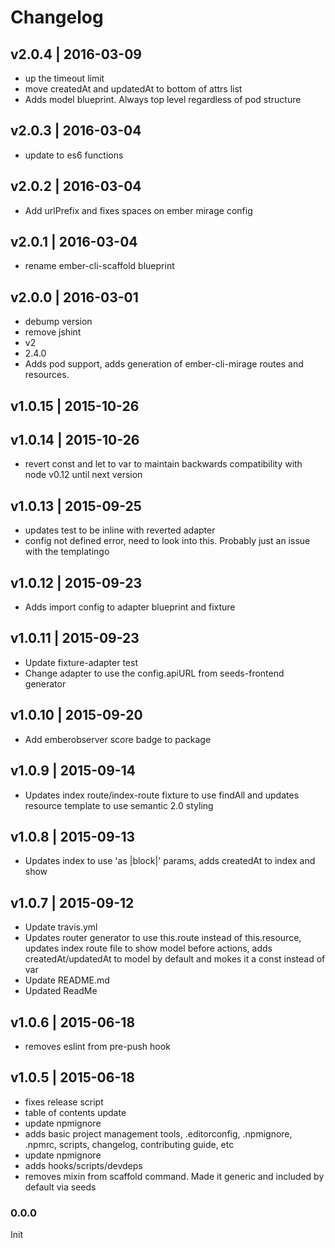 # Changelog

## v2.0.4 | 2016-03-09
* up the timeout limit
* move createdAt and updatedAt to bottom of attrs list
* Adds model blueprint. Always top level regardless of pod structure

## v2.0.3 | 2016-03-04
* update to es6 functions

## v2.0.2 | 2016-03-04
* Add urlPrefix and fixes spaces on ember mirage config

## v2.0.1 | 2016-03-04
* rename ember-cli-scaffold blueprint

## v2.0.0 | 2016-03-01
* debump version
* remove jshint
* v2
* 2.4.0
* Adds pod support, adds generation of ember-cli-mirage routes and resources.

## v1.0.15 | 2015-10-26


## v1.0.14 | 2015-10-26
* revert const and let to var to maintain backwards compatibility with node v0.12 until next version

## v1.0.13 | 2015-09-25
* updates test to be inline with reverted adapter
* config not defined error, need to look into this. Probably just an issue with the templatingo

## v1.0.12 | 2015-09-23
* Adds import config to adapter blueprint and fixture

## v1.0.11 | 2015-09-23
* Update fixture-adapter test
* Change adapter to use the config.apiURL from seeds-frontend generator

## v1.0.10 | 2015-09-20
* Add emberobserver score badge to package

## v1.0.9 | 2015-09-14
* Updates index route/index-route fixture to use findAll and updates resource template to use semantic 2.0 styling

## v1.0.8 | 2015-09-13
* Updates index to use 'as |block|' params, adds createdAt to index and show

## v1.0.7 | 2015-09-12
* Update travis.yml
* Updates router generator to use this.route instead of this.resource, updates index route file to show model before actions, adds createdAt/updatedAt to model by default and mokes it a const instead of var
* Update README.md
* Updated ReadMe

## v1.0.6 | 2015-06-18
* removes eslint from pre-push hook

## v1.0.5 | 2015-06-18
* fixes release script
* table of contents update
* update npmignore
* adds basic project management tools, .editorconfig, .npmignore, .npmrc, scripts, changelog, contributing guide, etc
* update npmignore
* adds hooks/scripts/devdeps
* removes mixin from scaffold command. Made it generic and included by default via seeds

### 0.0.0
Init





